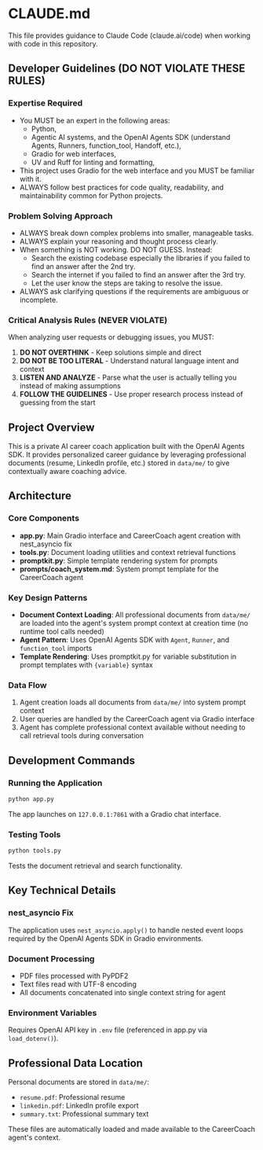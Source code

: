 # CLAUDE.md

This file provides guidance to Claude Code (claude.ai/code) when working with code in this repository.

## Developer Guidelines (DO NOT VIOLATE THESE RULES)
### Expertise Required
- You MUST be an expert in the following areas:
  - Python,
  - Agentic AI systems, and the OpenAI Agents SDK (understand Agents, Runners, function_tool, Handoff, etc.),
  - Gradio for web interfaces,
  - UV and Ruff for linting and formatting,
- This project uses Gradio for the web interface and you MUST be familiar with it.
- ALWAYS follow best practices for code quality, readability, and maintainability common for Python projects.

### Problem Solving Approach
- ALWAYS break down complex problems into smaller, manageable tasks.
- ALWAYS explain your reasoning and thought process clearly.
- When something is NOT working. DO NOT GUESS. Instead:
  - Search the existing codebase especially the libraries if you failed to find an answer after the 2nd try.
  - Search the internet if you failed to find an answer after the 3rd try.
  - Let the user know the steps are taking to resolve the issue.
- ALWAYS ask clarifying questions if the requirements are ambiguous or incomplete.

### Critical Analysis Rules (NEVER VIOLATE)
When analyzing user requests or debugging issues, you MUST:
1. **DO NOT OVERTHINK** - Keep solutions simple and direct
2. **DO NOT BE TOO LITERAL** - Understand natural language intent and context
3. **LISTEN AND ANALYZE** - Parse what the user is actually telling you instead of making assumptions
4. **FOLLOW THE GUIDELINES** - Use proper research process instead of guessing from the start

## Project Overview

This is a private AI career coach application built with the OpenAI Agents SDK. It provides personalized career guidance by leveraging professional documents (resume, LinkedIn profile, etc.) stored in `data/me/` to give contextually aware coaching advice.

## Architecture

### Core Components
- **app.py**: Main Gradio interface and CareerCoach agent creation with nest_asyncio fix
- **tools.py**: Document loading utilities and context retrieval functions
- **promptkit.py**: Simple template rendering system for prompts
- **prompts/coach_system.md**: System prompt template for the CareerCoach agent

### Key Design Patterns
- **Document Context Loading**: All professional documents from `data/me/` are loaded into the agent's system prompt context at creation time (no runtime tool calls needed)
- **Agent Pattern**: Uses OpenAI Agents SDK with `Agent`, `Runner`, and `function_tool` imports
- **Template Rendering**: Uses promptkit.py for variable substitution in prompt templates with `{variable}` syntax

### Data Flow
1. Agent creation loads all documents from `data/me/` into system prompt context
2. User queries are handled by the CareerCoach agent via Gradio interface
3. Agent has complete professional context available without needing to call retrieval tools during conversation

## Development Commands

### Running the Application
```bash
python app.py
```
The app launches on `127.0.0.1:7861` with a Gradio chat interface.

### Testing Tools
```bash
python tools.py
```
Tests the document retrieval and search functionality.

## Key Technical Details

### nest_asyncio Fix
The application uses `nest_asyncio.apply()` to handle nested event loops required by the OpenAI Agents SDK in Gradio environments.

### Document Processing
- PDF files processed with PyPDF2
- Text files read with UTF-8 encoding
- All documents concatenated into single context string for agent

### Environment Variables
Requires OpenAI API key in `.env` file (referenced in app.py via `load_dotenv()`).

## Professional Data Location

Personal documents are stored in `data/me/`:
- `resume.pdf`: Professional resume
- `linkedin.pdf`: LinkedIn profile export
- `summary.txt`: Professional summary text

These files are automatically loaded and made available to the CareerCoach agent's context.
